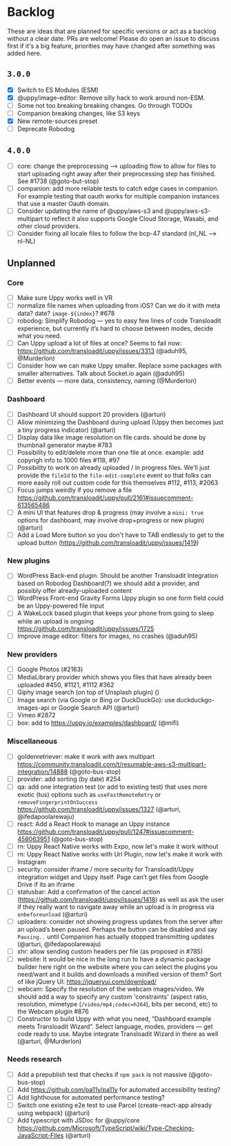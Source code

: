 # Backlog

<!--lint disable no-literal-urls no-undefined-references-->

These are ideas that are planned for specific versions or act as a backlog without a clear date.
PRs are welcome! Please do open an issue to discuss first if it's a big feature, priorities may have changed after something was added here.

## `3.0.0`

- [x] Switch to ES Modules (ESM)
- [x] @uppy/image-editor: Remove silly hack to work around non-ESM.
- [ ] Some not too breaking breaking changes. Go through TODOs
- [ ] Companion breaking changes, like S3 keys
- [x] New remote-sources preset
- [ ] Deprecate Robodog

## `4.0.0`

- [ ] core: change the preprocessing --> uploading flow to allow for files to start uploading right away after their preprocessing step has finished. See #1738 (@goto-but-stop)
- [ ] companion: add more reliable tests to catch edge cases in companion. For example testing that oauth works for multiple companion instances that use a master Oauth domain.
- [ ] Consider updating the name of @uppy/aws-s3 and @uppy/aws-s3-multipart to reflect it also supports Google Cloud Storage, Wasabi, and other cloud providers.
- [ ] Consider fixing all locale files to follow the bcp-47 standard (nl_NL --> nl-NL)

## Unplanned

### Core

- [ ] Make sure Uppy works well in VR
- [ ] normalize file names when uploading from iOS? Can we do it with meta data? date? `image-${index}`? #678
- [ ] robodog: Simplify Robodog — yes to easy few lines of code Transloadit experience, but currently it’s hard to choose between modes, decide what you need.
- [ ] Can Uppy upload a lot of files at once? Seems to fail now: https://github.com/transloadit/uppy/issues/3313 (@aduh95, @Murderlon)
- [ ] Consider how we can make Uppy smaller. Replace some packages with smaller alternatives. Talk about Socket.io again (@aduh95)
- [ ] Better events — more data, consistency, naming (@Murderlon)

### Dashboard

- [ ] Dashboard UI should support 20 providers (@arturi)
- [ ] Allow minimizing the Dashboard during upload (Uppy then becomes just a tiny progress indicator) (@arturi)
- [ ] Display data like image resolution on file cards. should be done by thumbnail generator maybe #783
- [ ] Possibility to edit/delete more than one file at once. example: add copyrigh info to 1000 files #118, #97
- [ ] Possibility to work on already uploaded / in progress files. We'll just provide the `fileId` to the `file-edit-complete` event so that folks can more easily roll out custom code for this themselves #112, #113, #2063
- [ ] Focus jumps weirdly if you remove a file https://github.com/transloadit/uppy/pull/2161#issuecomment-613565486
- [ ] A mini UI that features drop & progress (may involve a `mini: true` options for dashboard, may involve drop+progress or new plugin) (@arturi)
- [ ] Add a Load More button so you don't have to TAB endlessly to get to the upload button (https://github.com/transloadit/uppy/issues/1419)

### New plugins

- [ ] WordPress Back-end plugin. Should be another Transloadit Integration based on Robodog Dashboard(?) we should add a provider, and possibly offer already-uploaded content
- [ ] WordPress Front-end Gravity Forms Uppy plugin so one form field could be an Uppy-powered file input
- [ ] A WakeLock based plugin that keeps your phone from going to sleep while an upload is ongoing https://github.com/transloadit/uppy/issues/1725
- [ ] Improve image editor: filters for images, no crashes (@aduh95)

### New providers

- [ ] Google Photos (#2163)
- [ ] MediaLibrary provider which shows you files that have already been uploaded #450, #1121, #1112 #362
- [ ] Giphy image search (on top of Unsplash plugin) ()
- [ ] Image search (via Google or Bing or DuckDuckGo): use duckduckgo-images-api or Google Search API (@arturi)
- [ ] Vimeo #2872
- [ ] box: add to https://uppy.io/examples/dashboard/ (@mifi)

### Miscellaneous

- [ ] goldenretriever: make it work with aws multipart https://community.transloadit.com/t/resumable-aws-s3-multipart-integration/14888 (@goto-bus-stop)
- [ ] provider: add sorting (by date) #254
- [ ] qa: add one integration test (or add to existing test) that uses more exotic (tus) options such as `useFastRemoteRetry` or `removeFingerprintOnSuccess` https://github.com/transloadit/uppy/issues/1327 (@arturi, @ifedapoolarewaju)
- [ ] react: Add a React Hook to manage an Uppy instance https://github.com/transloadit/uppy/pull/1247#issuecomment-458063951 (@goto-bus-stop)
- [ ] rn: Uppy React Native works with Expo, now let's make it work without
- [ ] rn: Uppy React Native works with Url Plugin, now let's make it work with Instagram
- [ ] security: consider iframe / more security for Transloadit/Uppy integration widget and Uppy itself. Page can’t get files from Google Drive if its an iframe
- [ ] statusbar: Add a confirmation of the cancel action (https://github.com/transloadit/uppy/issues/1418) as well as ask the user if they really want to navigate away while an upload is in progress via `onbeforeunload` (@arturi)
- [ ] uploaders: consider not showing progress updates from the server after an upload’s been paused. Perhaps the button can be disabled and say `Pausing..` until Companion has actually stopped transmitting updates (@arturi, @ifedapoolarewaju)
- [ ] xhr: allow sending custom headers per file (as proposed in #785)
- [ ] website: It would be nice in the long run to have a dynamic package builder here right on the website where you can select the plugins you need/want and it builds and downloads a minified version of them? Sort of like jQuery UI: https://jqueryui.com/download/
- [ ] webcam: Specify the resolution of the webcam images/video. We should add a way to specify any custom 'constraints' (aspect ratio, resolution, mimetype (`/video/mp4;codec=h264`), bits per second, etc) to the Webcam plugin #876
- [ ] Constructor to build Uppy with what you need, “Dashboard example meets Transloadit Wizard”. Select language, modes, providers — get code ready to use. Maybe integrate Transloadit Wizard in there as well (@arturi, @Murderlon)

### Needs research

- [ ] Add a prepublish test that checks if `npm pack` is not massive (@goto-bus-stop)
- [ ] Add https://github.com/pa11y/pa11y for automated accessibility testing?
- [ ] Add lighthouse for automated performance testing?
- [ ] Switch one existing e2e test to use Parcel (create-react-app already using webpack) (@arturi)
- [ ] Add typescript with JSDoc for @uppy/core https://github.com/Microsoft/TypeScript/wiki/Type-Checking-JavaScript-Files (@arturi)
